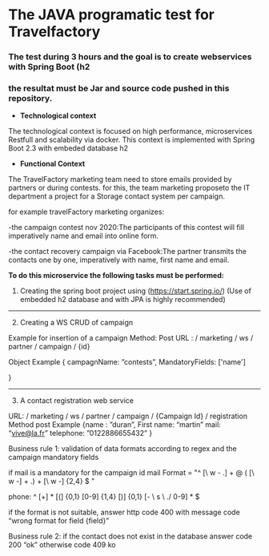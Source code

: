 # The JAVA programatic test for Travelfactory #


### The test during  3 hours and the goal is to create webservices with Spring Boot (h2 ###
### the resultat must be Jar and source code pushed in this repository. ###



* **Technological context**

The technological context is focused on high performance, microservices Restfull and scalability via docker.
This context is implemented with Spring Boot 2.3 with embeded database h2

* **Functional Context**

The TravelFactory marketing team need to store emails provided by partners or during contests.
 for this, the team marketing proposeto the IT department a project for a Storage contact system per campaign.

for example travelFactory marketing organizes:

-the campaign contest nov 2020:The participants of this contest will fill imperatively name and email into online form. 

-the contact recovery campaign via Facebook:The partner transmits the contacts one by one, imperatively with name, first name and email. 


**To do this microservice the following tasks must be performed:**

1.  Creating the spring boot project using (https://start.spring.io/)
 (Use of embedded h2 database and with JPA is highly recommended)


-------------------------------------------------------------


2.  Creating a WS CRUD of campaign

Example for insertion of a campaign
Method: Post 
URL : / marketing / ws / partner / campaign / {id}

Object Example
{
campagnName: ”contests”,
MandatoryFields: ['name']

}


-------------------------------------------------------------



3.  A contact registration web service

URL: / marketing / ws / partner / campaign / {Campaign Id} / registration
Method post
Example
{name : ”duran”,
First name: “martin”
mail: “vive@la.fr”
telephone: ”0122886655432”
}


Business rule 1: validation of data formats according to regex and the campaign mandatory fields

if mail is a mandatory for the campaign id
mail Format = "^ [\ w - \.] + @ ( [\ w -] + \.) + [\ w -] {2,4} $ "

phone: ^ [+] * [(] {0,1} [0-9] {1,4} [)] {0,1} [- \ s \ ./ 0-9] * $

if the format is not suitable, answer http code 400 with message code “wrong format for field {field}”

Business rule 2: if the contact does not exist in the database 
answer code 200 “ok”
otherwise code 409 ko
